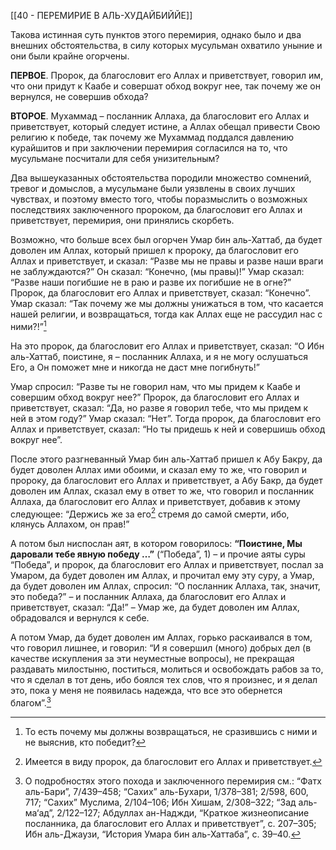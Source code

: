 [[40 - ПЕРЕМИРИЕ В АЛЬ-ХУДАЙБИЙЙЕ]]

Такова истинная суть пунктов этого перемирия, однако было и два внешних обстоятельства, в силу которых мусульман охватило уныние и они были крайне огорчены.

**ПЕРВОЕ**. Пророк, да благословит его Аллах и приветствует, говорил им, что они придут к Каабе и совершат обход вокруг нее, так почему же он вернулся, не совершив обхода?

**ВТОРОЕ**. Мухаммад – посланник Аллаха, да благословит его Аллах и приветствует, который следует истине, а Аллах обещал привести Свою религию к победе, так почему же Мухаммад поддался давлению курайшитов и при заключении перемирия согласился на то, что мусульмане посчитали для себя унизительным?

Два вышеуказанных обстоятельства породили множество сомнений, тревог и домыслов, а мусульмане были уязвлены в своих лучших чувствах, и поэтому вместо того, чтобы поразмыслить о возможных последствиях заключенного пророком, да благословит его Аллах и приветствует, перемирия, они принялись скорбеть. 

Возможно, что больше всех был огорчен Умар бин аль-Хаттаб, да будет доволен им Аллах, который пришел к пророку, да благословит его Аллах и приветствует, и сказал: “Разве мы не правы и разве наши враги не заблуждаются?” Он сказал: “Конечно, (мы правы)!” Умар сказал: “Разве наши погибшие не в раю и разве их погибшие не в огне?” Пророк, да благословит его Аллах и приветствует, сказал: “Конечно”. Умар сказал: “Так почему же мы должны унижаться в том, что касается нашей религии, и возвращаться, тогда как Аллах еще не рассудил нас с ними?!”[^1]

На это пророк, да благословит его Аллах и приветствует, сказал: “О Ибн аль-Хаттаб, поистине, я – посланник Аллаха, и я не могу ослушаться Его, а Он поможет мне и никогда не даст мне погибнуть!”

Умар спросил: “Разве ты не говорил нам, что мы придем к Каабе и совершим обход вокруг нее?” Пророк, да благословит его Аллах и приветствует, сказал: “Да, но разве я говорил тебе, что мы придем к ней в этом году?” Умар сказал: “Нет”. Тогда пророк, да благословит его Аллах и приветствует, сказал: “Но ты придешь к ней и совершишь обход вокруг нее”.

После этого разгневанный Умар бин аль-Хаттаб пришел к Абу Бакру, да будет доволен Аллах ими обоими, и сказал ему то же, что говорил и пророку, да благословит его Аллах и приветствует, а Абу Бакр, да будет доволен им Аллах, сказал ему в ответ то же, что говорил и посланник Аллаха, да благословит его Аллах и приветствует, добавив к этому следующее: “Держись же за его[^2] стремя до самой смерти, ибо, клянусь Аллахом, он прав!”

А потом был ниспослан аят, в котором говорилось: **“Поистине, Мы даровали тебе явную победу …”** (“Победа”, 1) – и прочие аяты суры “Победа”, и пророк, да благословит его Аллах и приветствует, послал за Умаром, да будет доволен им Аллах, и прочитал ему эту суру, а Умар, да будет доволен им Аллах, спросил: “О посланник Аллаха, так, значит, это победа?” – и посланник Аллаха, да благословит его Аллах и приветствует, сказал: “Да!” – Умар же, да будет доволен им Аллах, обрадовался и вернулся к себе.

А потом Умар, да будет доволен им Аллах, горько раскаивался в том, что говорил лишнее, и говорил: “И я совершил (много) добрых дел (в качестве искупления за эти неуместные вопросы), не прекращая раздавать милостыню, поститься, молиться и освобождать рабов за то, что я сделал в тот день, ибо боялся тех слов, что я произнес, и я делал это, пока у меня не появилась надежда, что все это обернется благом”.[^3]

[^1]: То есть почему мы должны возвращаться, не сразившись с ними и не выяснив, кто победит?

[^2]: Имеется в виду пророк, да благословит его Аллах и приветствует.

[^3]: О подробностях этого похода и заключенного перемирия см.: “Фатх аль-Бари”, 7/439–458; “Сахих” аль-Бухари, 1/378–381; 2/598, 600, 717; “Сахих” Муслима, 2/104–106; Ибн Хишам, 2/308–322; “Зад аль-ма‘ад”, 2/122–127; Абдуллах ан-Наджди, “Краткое жизнеописание посланника, да благословит его Аллах и приветствует”, с. 207–305; Ибн аль-Джаузи, “История Умара бин аль-Хаттаба”, с. 39–40.

